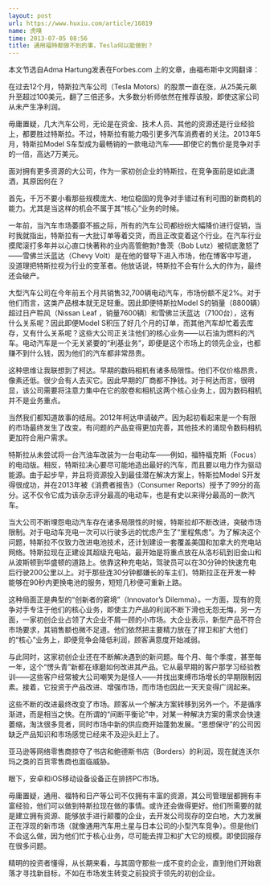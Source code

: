 ```yaml
---
layout: post
url: https://www.huxiu.com/article/16819
name: 虎嗅
time: 2013-07-05 08:56
title: 通用福特都做不到的事，Tesla何以能做到？
---
```

本文节选自Adma Hartung发表在Forbes.com 上的文章，由福布斯中文网翻译：

在过去12个月，特斯拉汽车公司（Tesla Motors）的股票一直在涨，从25美元飙升至超过100美元，翻了三倍还多。大多数分析师依然在推荐该股，即使这家公司从未产生净利润。

毋庸置疑，几大汽车公司，无论是在资金、技术人员、其他的资源还是行业经验上，都要胜过特斯拉。不过，特斯拉有能力吸引更多汽车消费者的关注。2013年5月，特斯拉Model S车型成为最畅销的一款电动汽车——即使它的售价是竞争对手的一倍，高达7万美元。

面对拥有更多资源的大公司，作为一家初创企业的特斯拉，在竞争面前是如此潇洒，其原因何在？

首先，千万不要小看那些规模庞大、地位稳固的竞争对手错过有利可图的新商机的能力。尤其是当这样的机会不属于其“核心”业务的时候。

一年前，当汽车市场萎靡不振之际，所有的汽车公司都纷纷大幅降价进行促销，当时我就指出，特斯拉有一大批订单等着交货，而且正改变着这个行业。在汽车行业摸爬滚打多年并以心直口快著称的业内高管鲍勃?鲁茨（Bob Lutz）被彻底激怒了——雪佛兰沃蓝达（Chevy Volt）是在他的督导下进入市场，他在博客中写道，没道理把特斯拉视为行业的变革者。他放话说，特斯拉不会有什么大的作为，最终还会破产。

大型汽车公司在今年前五个月共销售32,700辆电动汽车，市场份额不足2%。对于他们而言，这类产品根本就无足轻重。因此即便特斯拉Model S的销量（8800辆）超过日产聆风（Nissan Leaf ，销量7600辆）和雪佛兰沃蓝达（7100台），这有什么关系呢？因此即便Model S积压了好几个月的订单，而其他汽车却忙着去库存，又有什么关系呢？这些大公司正关注他们的核心业务——以石油为燃料的汽车。电动汽车是一个无关紧要的“利基业务”，即便是这个市场上的领先企业，也都赚不到什么钱，因为他们的汽车都非常昂贵。

这种思维让我联想到了柯达。早期的数码相机有诸多局限性。他们不仅价格昂贵，像素还低。很少会有人去买它。因此早期的厂商都不挣钱。对于柯达而言，很明显，该公司需要将注意力集中在它的胶卷和相机这两个核心业务上，因为数码相机并不是业务重点。

当然我们都知道故事的结局。2012年柯达申请破产。因为起初看起来是一个有限的市场最终发生了改变。有问题的产品变得更加完善，其他技术的涌现令数码相机更加符合用户需求。

特斯拉从未尝试将一台汽油车改装为一台电动车——例如，福特福克斯（Focus）的电动版。相反，特斯拉决心要尽可能地造出最好的汽车，而且要以电力作为驱动能源。由于起步早，并且将资源投入到最佳潜在解决方案上，特斯拉Model S开发得很成功，并在2013年被《消费者报告》（Consumer Reports）授予了99分的高分。这不仅令它成为该杂志评分最高的电动车，也是有史以来得分最高的一款汽车。

当大公司不断埋怨电动汽车存在诸多局限性的时候，特斯拉却不断改进，突破市场限制。对于电动车充电一次可以行驶多远的忧虑产生了“里程焦虑”。为了解决这个问题，特斯拉不仅致力改进电池技术，还计划建设一套覆盖美国和加拿大的充电站网络。特斯拉现在正建设其超级充电站，最开始是将重点放在从洛杉矶到旧金山和从波斯顿到华盛顿的道路上。依靠这种充电站，驾驶员可以在30分钟的快速充电后行驶200公里以上。对于那些连30分钟都嫌长的车主们，特斯拉正在开发一种能够在90秒内更换电池的服务，短短几秒便可重新上路。

这种局面正是典型的“创新者的窘境”（Innovator’s Dilemma）。一方面，现有的竞争对手专注于他们的核心业务，即使主力产品的利润不断下滑也无怨无悔，另一方面，一家初创企业占领了大企业不屑一顾的小市场。大企业表示，新型产品不符合市场要求，其销售额也微不足道。他们依然把主要精力放在了捍卫和扩大他们的“核心”业务上，即便竞争会降低利润，顾客满意度开始减弱。

与此同时，这家初创企业还在不断解决遇到的新问题。每个月、每个季度，甚至每一年，这个“愣头青”新都在琢磨如何改进其产品。它从最早期的客户那学习经验教训——这些客户经常被大公司嘲笑为是怪人——并找出束缚市场增长的早期限制因素。接着，它投资于产品改进、增强市场，而市场也因此一天天变得广阔起来。

这些不断的改进最终改变了市场。顾客从一个解决方案转移到另外一个。不是循序渐进，而是相当之快。在所谓的“间断平衡论”中，对某一种解决方案的需求会快速萎缩，淘汰很多竞者，同时市场中新的供应商开始蓬勃发展。“思想保守”的公司因缺乏产品知识和市场感觉已经来不及迎头赶上了。

亚马逊等网络零售商掠夺了书店和鲍德斯书店（Borders）的利润，现在就连沃尔玛之类的百货零售商也面临威胁。

眼下，安卓和iOS移动设备设备正在排挤PC市场。

毋庸置疑，通用、福特和日产等公司不仅拥有丰富的资源，其公司管理层都拥有丰富经验，他们可以做到特斯拉现在做的事情。或许还会做得更好。他们所需要的就是建立拥有资源、能够放手进行颠覆的企业，去开发公司现存的空白地，大力发展正在浮现的新市场（就像通用汽车用土星与日本公司的小型汽车竞争）。但是他们不会这么做，因为他们忙于核心业务，尽可能去捍卫和扩大它的规模。即使回报存在很多问题。

精明的投资者懂得，从长期来看，与其固守那些一成不变的企业，直到他们开始衰落才寻找新目标，不如在市场发生转变之前投资于领先的初创企业。

